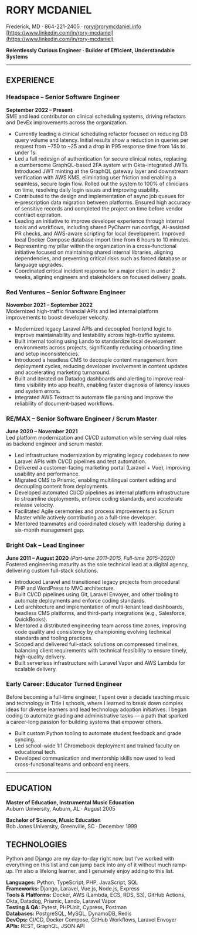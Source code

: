 # RORY MCDANIEL  
Frederick, MD · 864-221-2405 · rory@rorymcdaniel.info  
[https://www.linkedin.com/in/rory-mcdaniel](https://www.linkedin.com/in/rory-mcdaniel)

**Relentlessly Curious Engineer · Builder of Efficient, Understandable Systems**  

---

## EXPERIENCE  

### Headspace – Senior Software Engineer  
**September 2022 – Present**  
SME and lead contributor on clinical scheduling systems, driving refactors and DevEx improvements across the organization.

- Currently leading a clinical scheduling refactor focused on reducing DB query volume and latency. Initial results show a reduction in queries per request from ~750 to ~25 and a drop in P95 response time from 14s to under 1s.  
- Led a full redesign of authentication for secure clinical notes, replacing a cumbersome GraphQL-based 2FA system with Okta-integrated JWTs. Introduced JWT minting at the GraphQL gateway layer and downstream verification with AWS KMS, eliminating user friction and enabling a seamless, secure login flow. Rolled out the system to 100% of clinicians on time, resolving daily login issues and improving usability.  
- Contributed to the design and implementation of async job queues for e-prescription data migration between platforms. Ensured high accuracy of sensitive records and completed the project on time before vendor contract expiration.  
- Leading an initiative to improve developer experience through internal tools and workflows, including shared PyCharm run configs, AI-assisted PR checks, and AWS-aware scripting for local development. Improved local Docker Compose database import time from 6 hours to 10 minutes.  
- Representing my pillar within the organization in a cross-functional initiative focused on maintaining shared internal libraries, aligning dependencies, and preventing critical risks such as forced database or language upgrades.  
- Coordinated critical incident response for a major client in under 2 weeks, aligning engineers and stakeholders on focused delivery goals.  

### Red Ventures – Senior Software Engineer  
**November 2021 – September 2022**  
Modernized high-traffic financial APIs and led internal platform improvements to boost developer velocity.

- Modernized legacy Laravel APIs and decoupled frontend logic to improve maintainability and testability across high-traffic systems.  
- Built internal tooling using Lando to standardize local development environments across projects, significantly reducing onboarding time and setup inconsistencies.  
- Introduced a headless CMS to decouple content management from deployment cycles, reducing developer involvement in content updates and accelerating marketing turnaround.  
- Built and iterated on Datadog dashboards and alerting to improve real-time visibility into app health, enabling faster diagnosis of latency issues and system errors.  
- Integrated AWS Textract to automate file parsing and improve the reliability of document-based workflows.  

### RE/MAX – Senior Software Engineer / Scrum Master  
**June 2020 – November 2021**  
Led platform modernization and CI/CD automation while serving dual roles as backend engineer and scrum master.

- Led infrastructure modernization by migrating legacy codebases to new Laravel APIs with CI/CD pipelines and test automation.  
- Delivered a customer-facing marketing portal (Laravel + Vue), improving usability and performance.  
- Migrated CMS to Prismic, enabling multilingual content editing and decoupling content from deployments.  
- Developed automated CI/CD pipelines as internal platform infrastructure to streamline deployments, enforce coding standards, and accelerate release velocity.  
- Facilitated Agile ceremonies and process improvements as Scrum Master while actively contributing as a full-time developer.  
- Mentored teammates and coordinated closely with leadership during a six-month management gap.  

### Bright Oak – Lead Engineer  
**June 2011 – August 2020** *(Part-time 2011–2015, Full-time 2015–2020)*  
Fostered engineering maturity as the sole technical lead at a digital agency, delivering custom full-stack solutions.  

- Introduced Laravel and transitioned legacy projects from procedural PHP and WordPress to MVC architecture.  
- Built CI/CD pipelines using Git, Laravel Envoyer, and other tooling to automate deployments and enforce coding standards.  
- Led architecture and implementation of multi-tenant lead dashboards, headless CMS platforms, and third-party integrations (e.g., Salesforce, QuickBooks).  
- Mentored a distributed engineering team across time zones, improving code quality and consistency by championing evolving technical standards and tooling practices.  
- Scoped and delivered full-stack solutions on compressed timelines, balancing client requirements with technical feasibility to ensure timely, high-quality delivery.  
- Built serverless infrastructure with Laravel Vapor and AWS Lambda for scalable delivery.  

### Early Career: Educator Turned Engineer  
Before becoming a full-time engineer, I spent over a decade teaching music and technology in Title I schools, where I learned to break down complex ideas for diverse learners and lead technology adoption initiatives. I began coding to automate grading and administrative tasks — a path that sparked a career-long passion for building systems that empower others.

- Built custom Python tooling to automate student feedback and grade syncing.  
- Led school-wide 1:1 Chromebook deployment and trained faculty on educational tech.  
- Developed communication and mentorship skills now used to lead cross-functional teams and onboard engineers.  

---

## EDUCATION  

**Master of Education, Instrumental Music Education**  
Auburn University, Auburn, AL · August 2005  

**Bachelor of Science, Music Education**  
Bob Jones University, Greenville, SC · December 1999  

## TECHNOLOGIES

Python and Django are my day-to-day right now, but I’ve worked with everything on this list and can jump back into any of it without much ramp-up. I’m also a lifelong learner, and I genuinely enjoy adding to this list.

**Languages:** Python, TypeScript, PHP, JavaScript, SQL  
**Frameworks:** Django, Laravel, Vue.js, Node.js, Express  
**Tools & Platforms:** Docker, AWS (Lambda, ECS, RDS, S3), GitHub Actions, Okta, Datadog, Prismic, Lando, Laravel Vapor  
**Testing & QA:** Pytest, PHPUnit, Cypress, Postman  
**Databases:** PostgreSQL, MySQL, DynamoDB, Redis  
**DevOps:** CI/CD, Docker Compose, GitHub Workflows, Laravel Envoyer  
**APIs:** REST, GraphQL, JSON API
